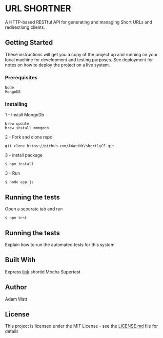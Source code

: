 # URL SHORTNER

A HTTP-based RESTful API for generating and managing Short URLs and redirectiong clients.

## Getting Started

These instructions will get you a copy of the project up and running on your local machine for development and testing purposes. See deployment for notes on how to deploy the project on a live system.

### Prerequisites



```
Node
MongoDB
```

### Installing

1 - Install MongoDb
```
brew update
brew install mongodb
```
2 - Fork and clone repo
```
git clone https://github.com/AWattNY/shortlyCF.git
```
3 - install package
```
$ npm install 
```
3 - Run
```
$ node app.js
```

## Running the tests

Open a seperate tab and run 
```
$ npm test
```
## Running the tests

Explain how to run the automated tests for this system

## Built With
Express [link](https://expressjs.com/)
shortid
Mocha
Supertest


## Author
Adam Watt

## License

This project is licensed under the MIT License - see the [LICENSE.md](LICENSE.md) file for details


